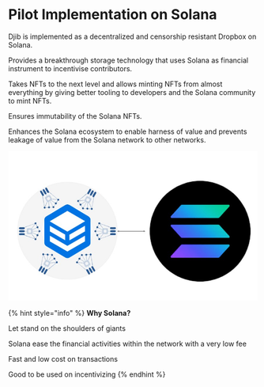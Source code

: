 # Pilot Implementation on Solana

Djib is implemented as a decentralized and censorship resistant Dropbox on Solana.&#x20;

Provides a breakthrough storage technology that uses Solana as financial instrument to incentivise contributors.

Takes NFTs to the next level and allows minting NFTs from almost everything by giving better tooling to developers and the Solana community to mint NFTs.

Ensures immutability of the Solana NFTs.

Enhances the Solana ecosystem to enable harness of value and prevents leakage of value from the Solana network to other networks.

![](<../.gitbook/assets/image (4).png>)

{% hint style="info" %}
**Why Solana?**

Let stand on the shoulders of giants

Solana ease the financial activities within the network with a very low fee

Fast and low cost on transactions

Good to be used on incentivizing
{% endhint %}
